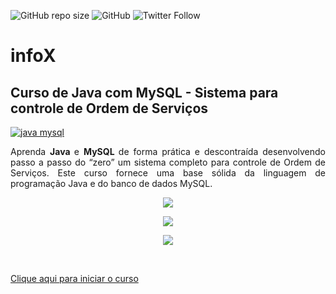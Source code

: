 ![GitHub repo size](https://img.shields.io/github/repo-size/professorjosedeassis/infoX)
![GitHub](https://img.shields.io/github/license/professorjosedeassis/infoX)
![Twitter Follow](https://img.shields.io/twitter/follow/joseassis?label=Seguir&style=social)
# infoX
## Curso de Java com MySQL - Sistema para controle de Ordem de Serviços
[![java mysql](http://img.youtube.com/vi/eA4WjjkzK3c/0.jpg)](http://www.youtube.com/watch?v=eA4WjjkzK3c "Curso de java com mysql")
<p style="text-align: justify;">Aprenda <strong>Java </strong>e <strong>MySQL </strong>de forma prática e descontraída desenvolvendo passo a passo do “zero” um sistema completo para controle de Ordem de Serviços. Este curso fornece uma base sólida da linguagem de programação Java e do banco de dados MySQL.</p><p style="text-align: center;"><img src="https://s3.amazonaws.com/thinkific/file_uploads/39810/images/3d2/7b6/10a/java-mysql-login.jpg"><span class="redactor-invisible-space"></span></p><p style="text-align: center;"></p><p style="text-align: center;"><img src="https://s3.amazonaws.com/thinkific/file_uploads/39810/images/b36/8d0/6fa/z.jpg"></p><p style="text-align: center;"></p><p style="text-align: center;"><img src="https://s3.amazonaws.com/thinkific/file_uploads/39810/images/767/c2d/dcc/relatorio-de-servicos.jpg"></p><p><br></p>
<p><a href= "http://www.aulaead.com/courses/curso-gratis-java-com-banco-de-dados-gratis">Clique aqui para iniciar o curso</a></p>
